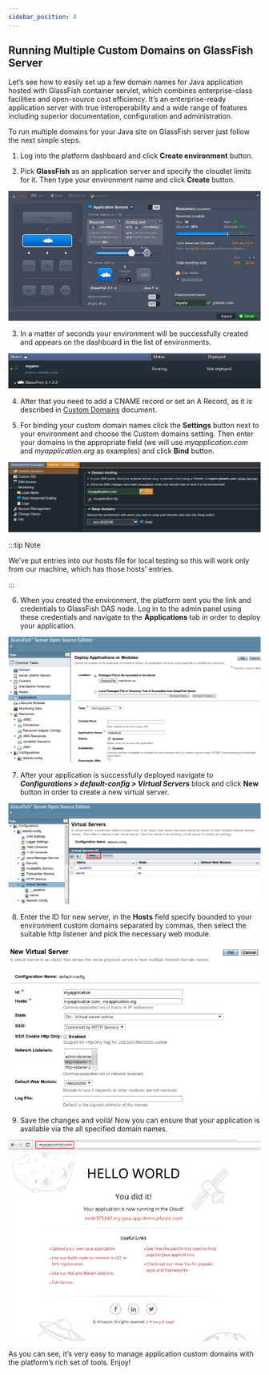 ```yaml
---
sidebar_position: 4
---
```


## Running Multiple Custom Domains on GlassFish Server

Let’s see how to easily set up a few domain names for Java application hosted with GlassFish container servlet, which combines enterprise-class facilities and open-source cost efficiency. It’s an enterprise-ready application server with true interoperability and a wide range of features including superior documentation, configuration and administration.

To run multiple domains for your Java site on GlassFish server just follow the next simple steps.

1. Log into the platform dashboard and click **Create environment** button.

2. Pick **GlassFish** as an application server and specify the cloudlet limits for it. Then type your environment name and click **Create** button.

<div style={{
    display:'flex',
    justifyContent: 'center',
    margin: '0 0 1rem 0'
}}>

![Locale Dropdown](./img/MultipleDomainsForGlassFish/01-environment-wizard.png)

</div>

3. In a matter of seconds your environment will be successfully created and appears on the dashboard in the list of environments.

<div style={{
    display:'flex',
    justifyContent: 'center',
    margin: '0 0 1rem 0'
}}>

![Locale Dropdown](./img/MultipleDomainsForGlassFish/02-glassfish-environment-created.png)

</div>

4. After that you need to add a CNAME record or set an A Record, as it is described in [Custom Domains](https://cloudmydc.com/) document.

5. For binding your custom domain names click the **Settings** button next to your environment and choose the Custom domains setting. Then enter your domains in the appropriate field (we will use _myapplication.com_ and _myapplication.org_ as examples) and click **Bind** button.

<div style={{
    display:'flex',
    justifyContent: 'center',
    margin: '0 0 1rem 0'
}}>

![Locale Dropdown](./img/MultipleDomainsForGlassFish/03-bind-environment-domains.png)

</div>

:::tip Note

We’ve put entries into our hosts file for local testing so this will work only from our machine, which has those hosts' entries.

:::

6. When you created the environment, the platform sent you the link and credentials to GlassFish DAS node. Log in to the admin panel using these credentials and navigate to the **Applications** tab in order to deploy your application.

<div style={{
    display:'flex',
    justifyContent: 'center',
    margin: '0 0 1rem 0'
}}>

![Locale Dropdown](./img/MultipleDomainsForGlassFish/04-glassfish-admin-panel-applications.png)

</div>

7. After your application is successfully deployed navigate to **_Configurations > default-config > Virtual Servers_** block and click **New** button in order to create a new virtual server.

<div style={{
    display:'flex',
    justifyContent: 'center',
    margin: '0 0 1rem 0'
}}>

![Locale Dropdown](./img/MultipleDomainsForGlassFish/05-glassfish-admin-panel-virtual-servers.png)

</div>

8. Enter the ID for new server, in the **Hosts** field specify bounded to your environment custom domains separated by commas, then select the suitable http listener and pick the necessary web module.

<div style={{
    display:'flex',
    justifyContent: 'center',
    margin: '0 0 1rem 0'
}}>

![Locale Dropdown](./img/MultipleDomainsForGlassFish/06-glassfish-new-virtual-server.png)

</div>

9. Save the changes and voilà! Now you can ensure that your application is available via the all specified domain names.

<div style={{
    display:'flex',
    justifyContent: 'center',
    margin: '0 0 1rem 0'
}}>

![Locale Dropdown](./img/MultipleDomainsForGlassFish/07-glassfish-multiple-domain-names.png)

</div>

As you can see, it’s very easy to manage application custom domains with the platform’s rich set of tools. Enjoy!
